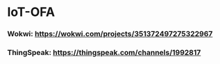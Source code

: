 # IoT-OFA


### Wokwi: https://wokwi.com/projects/351372497275322967
### ThingSpeak: https://thingspeak.com/channels/1992817
